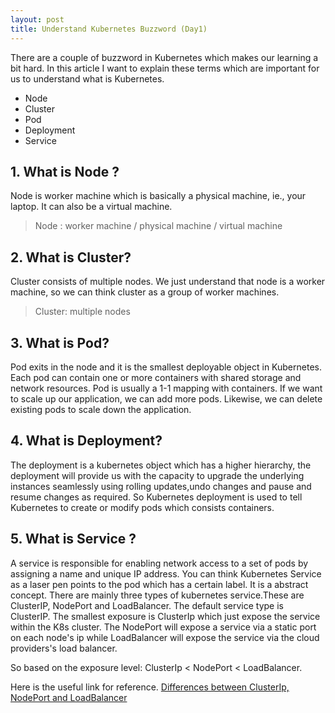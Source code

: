 ```yaml
---
layout: post
title: Understand Kubernetes Buzzword (Day1)
---
```


There are a couple of buzzword in Kubernetes which makes our learning a bit hard. In this article I want to explain these terms which are important for us to understand what is Kubernetes.


- Node
- Cluster
- Pod
- Deployment
- Service


## 1. What is Node ?

Node is worker machine which is basically a physical machine, ie., your laptop. It can also be a virtual machine.
> Node : worker machine / physical machine / virtual machine

## 2. What is Cluster?
Cluster consists of multiple nodes. We just understand that node is a worker machine, so we can think cluster as a group of worker machines.

> Cluster: multiple nodes
## 3. What is Pod?
Pod exits in the node and it is the smallest deployable object in Kubernetes. Each pod can contain one or more containers with shared storage and network resources. Pod is usually a 1-1 mapping with containers. If we want to scale up our application, we can add more pods. Likewise, we can delete existing pods to scale down the application.

## 4. What is Deployment?
The deployment is a kubernetes object which has a higher hierarchy, the deployment will provide us with the capacity to upgrade the underlying instances seamlessly using rolling updates,undo changes and pause and resume changes as required. So Kubernetes deployment is used to tell Kubernetes to create or modify pods which consists containers.

## 5. What is Service ?

A service is responsible for enabling network access to a set of pods by assigning a name and unique IP address. You can think Kubernetes Service as a laser pen points to the pod which has a certain label. It is a abstract concept. There are mainly three types of kubernetes service.These are ClusterIP, NodePort and LoadBalancer.  The default service type is ClusterIP.  The smallest exposure is ClusterIp which just expose the service within the K8s cluster.  The NodePort will expose a service via a static port on each node's ip while LoadBalancer will expose the service via the cloud providers's load balancer.

So based on the exposure level:
ClusterIp < NodePort < LoadBalancer.

Here is the useful link for reference.
[Differences between ClusterIp, NodePort and LoadBalancer](https://stackoverflow.com/questions/41509439/whats-the-difference-between-clusterip-nodeport-and-loadbalancer-service-types)
